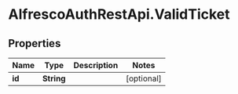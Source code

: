 # AlfrescoAuthRestApi.ValidTicket

## Properties
Name | Type | Description | Notes
------------ | ------------- | ------------- | -------------
**id** | **String** |  | [optional] 


